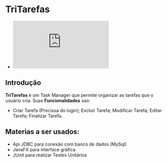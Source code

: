 # TriTarefas
*  ![TriTarefas](https://github.com/Miguel0310/TriTarefas/blob/master/TriTarefas.md)


## Introdução
**TriTarefas** é um Task Manager que permite organizar as tarefas que o usuário cria. Suas **Funcionalidades** sao:

* Criar Tarefa (Precissa do login); Excluir Tarefa; Modificar Tarefa; Editar Tarefa; Finalizar Tarefa.

## Materias a ser usados: 
* Api JDBC para conexão com banco de dados (MySql)
* JavaFX para interface gráfica
* JUnit para realizar Testes Unitários

